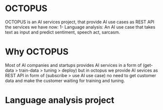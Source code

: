# OCTOPUS
OCTOPUS is an AI services project, that provide AI use cases as REST API
the services we have now:
1- Language analysis: An AI use case that takes text as input and predict sentiment, speech act, sarcasm.

# Why OCTOPUS
Most of AI companies and startups provides AI services in a form of (get-data > train-data > tuning > deploy) but in octopus we provide AI sevices as REST API in form of (subscribe > use AI use case) no need to get customer data and make the customer waiting for training and tuning.

# Language analysis project
